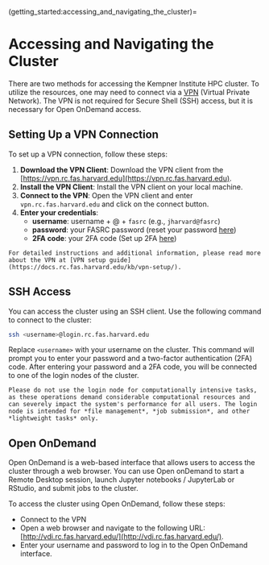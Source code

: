 (getting_started:accessing_and_navigating_the_cluster)=
# Accessing and Navigating the Cluster

There are two methods for accessing the Kempner Institute HPC cluster. To utilize the resources, one may need to connect via a [VPN](https://docs.rc.fas.harvard.edu/kb/vpn-setup/) (Virtual Private Network). The VPN is not required for Secure Shell (SSH) access, but it is necessary for Open OnDemand access.


## Setting Up a VPN Connection

To set up a VPN connection, follow these steps:

1. **Download the VPN Client**: Download the VPN client from the [https://vpn.rc.fas.harvard.edu](https://vpn.rc.fas.harvard.edu).
2. **Install the VPN Client**: Install the VPN client on your local machine.
3. **Connect to the VPN**: Open the VPN client and enter `vpn.rc.fas.harvard.edu` and click on the connect button. 
4. **Enter your credentials**: 
    - **username**: username + @ + `fasrc` (e.g., `jharvard@fasrc`)
    - **password**: your FASRC password (reset your password [here](https://portal.rc.fas.harvard.edu/p3/pwreset/))
    - **2FA code**: your 2FA code (Set up 2FA [here](https://docs.rc.fas.harvard.edu/kb/openauth/))

```{note}
For detailed instructions and additional information, please read more about the VPN at [VPN setup guide](https://docs.rc.fas.harvard.edu/kb/vpn-setup/).
```

## SSH Access 

You can access the cluster using an SSH client. Use the following command to connect to the cluster:

```bash
ssh <username>@login.rc.fas.harvard.edu
```

Replace `<username>` with your username on the cluster. This command will prompt you to enter your password and a two-factor authentication (2FA) code. After entering your password and a 2FA code, you will be connected to one of the login nodes of the cluster.

```{note}
Please do not use the login node for computationally intensive tasks, as these operations demand considerable computational resources and can severely impact the system's performance for all users. The login node is intended for *file management*, *job submission*, and other *lightweight tasks* only.
```

## Open OnDemand

Open OnDemand is a web-based interface that allows users to access the cluster through a web browser. You can use Open onDemand to start a Remote Desktop session, launch Jupyter notebooks / JupyterLab or RStudio, and submit jobs to the cluster.

To access the cluster using Open OnDemand, follow these steps:

- Connect to the VPN
- Open a web browser and navigate to the following URL: [http://vdi.rc.fas.harvard.edu/](http://vdi.rc.fas.harvard.edu/).
- Enter your username and password to log in to the Open OnDemand interface.